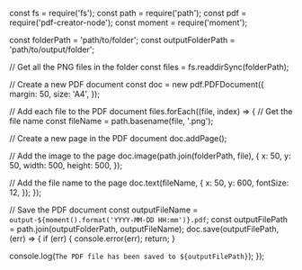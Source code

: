 const fs = require('fs');
const path = require('path');
const pdf = require('pdf-creator-node');
const moment = require('moment');

const folderPath = 'path/to/folder';
const outputFolderPath = 'path/to/output/folder';

// Get all the PNG files in the folder
const files = fs.readdirSync(folderPath);

// Create a new PDF document
const doc = new pdf.PDFDocument({
  margin: 50,
  size: 'A4',
});

// Add each file to the PDF document
files.forEach((file, index) => {
  // Get the file name
  const fileName = path.basename(file, '.png');

  // Create a new page in the PDF document
  doc.addPage();

  // Add the image to the page
  doc.image(path.join(folderPath, file), {
    x: 50,
    y: 50,
    width: 500,
    height: 500,
  });

  // Add the file name to the page
  doc.text(fileName, {
    x: 50,
    y: 600,
    fontSize: 12,
  });
});

// Save the PDF document
const outputFileName = `output-${moment().format('YYYY-MM-DD HH:mm')}.pdf`;
const outputFilePath = path.join(outputFolderPath, outputFileName);
doc.save(outputFilePath, (err) => {
  if (err) {
    console.error(err);
    return;
  }

  console.log(`The PDF file has been saved to ${outputFilePath}`);
});
